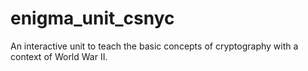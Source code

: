# enigma_unit_csnyc
An interactive unit to teach the basic concepts of cryptography with a context of World War II.
